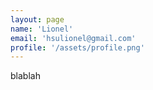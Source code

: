 ```yaml
---
layout: page
name: 'Lionel'
email: 'hsulionel@gmail.com'
profile: '/assets/profile.png'
---
```


blablah
